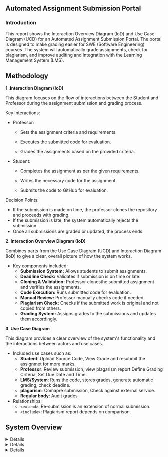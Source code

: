 ## Automated Assignment Submission Portal

### Introduction

This report shows the Interaction Overview Diagram (IoD) and Use Case Diagram (UCD) for an Automated Assignment Submission Portal. The portal is designed to make grading easier for SWE (Software Engineering) courses. The system will automatically grade assignments, check for plagiarism, and improve auditing and integration with the Learning Management System (LMS).

## Methodology  


**1 .Interaction Diagram (IoD)**

This diagram focuses on the flow of interactions between the Student and Professor during the assignment submission and grading process.

Key Interactions:

- Professor:

    - Sets the assignment criteria and requirements.

    - Executes the submitted code for evaluation.

    - Grades the assignments based on the provided criteria.

- Student:

    - Completes the assignment as per the given requirements.

    - Writes the necessary code for the assignment.

    - Submits the code to GitHub for evaluation.

Decision Points:

- If the submission is made on time, the professor clones the repository and proceeds with grading.
- If the submission is late, the system automatically rejects the submission.
- Once all submissions are graded or updated, the process ends.


<b>2. Interaction Overview Diagram (IoD)</b>

Combines parts from the Use Case Diagram (UCD) and Interaction Diagram (IoD) to give a clear, overall picture of how the system works.
- Key components included: 
  - **Submission System:** Allows students to submit assignments.
  - **Deadline Check:** Validates if submission is on time or late.
  - **Cloning & Validation:** Professor clonesthe submitted assignment and verifies the assignments.
  - **Code Execution:** Runs submitted code for evaluation.
  - **Manual Review:** Professor manually checks code if needed.
  - **Plagiarism Check:** Checks if the submitted work is original and not copied from others.
  - **Grading System:** Assigns grades to the submissions and updates them accordingly.

<b>3. Use Case Diagram</b>

This diagram provides a clear overview of the system's functionality and the interactions between actors and use cases.
- Included use cases such as:  
  - **Student**: Upload Source Code, View Grade and resubmit the assignmet for more marks.  
  - **Professor**: Review submission, view plagarism report Define Grading Criteria, Set Due Date and Time.  
  - **LMS/System**: Runs the code, stores grades, generate automatic grading, check deadine.
  - **plagarism**: Comapre submission, Check against external service.
  - **Regular body**: Audit grades
- Relationships:  
  - `<extend>`: Re-submission is an extension of normal submission.
  - `<include>`: Plagiarism report depends on comparison.

## System Overview

<details>

### Interaction overview Diagram


### Actor

- **Professor:** Reponsible for setting assignment criteria, excecuting codes, and grading assignment.
- **Student:** Responsible for doing the assignment given by the professor, writing code the assigment and submiting the code to GitHub.


![Interaction Diagram](assets/Interaction%20overview%20diagram(IOD).png)  
*Figure 1: Interaction Diagram*

### Explanation of Key Steps

### Professor Sets Assignment Details

- The process starts with the professor providing assignment details to students. This includes the deadline, instructions, and grading criteria.

### Student Submits Assignment
- Based on the assignment details the student writes the code and after completing the assignment the student pushes his code to his GitHub repository.

- The system checks if the submission was made before the deadline.

    - If the submission is on time, the system accepts it, and the professor evaluates the code.
    - If the submission is late, the system rejects it, and no further evaluation happens.
 
- If the submission is on time, the professor clones or forks the student’s repository. The professor runs the code to check its functionality and manually inspects the code in VS Code for quality and requirements.

- The professor checks if the code meets the assignment requirements and runs without errors.

    - If the code is valid, the professor assigns a grade.

    - If the code is invalid, the assignment is rejected, and the student is notified to fix and resubmit the code.   

- Based on the predefined criteria, the professor evaluates the code and assigns a grade. This grade is then recorded in the grading system.
</details>

<details>

### 2. Interaction Overview Diagram

![Interaction overview Diagram](assets/Interaction%20overview%20diagram.png)  
*Figure 2: Interaction Overview Diagram*


### Interactions

- The professor decides how assignments will be graded and sets the due date. 

- The student uploads their code before the deadline.

- If the student submits the assignment after the deadline, it is rejected. If it is on time, the process continues.

- Professor clones the assignment – The professor makes a copy of the submitted code to check it.

- The system reviews the submission:
    - If the assignment is not valid, it is rejected.
    - If the assignment is valid, it moves to the next step.

- The professor can review the code in two ways:

    - Manually checking the code.
    - Running the code to see if it works correctly.

- The system checks if the student copied the code from somewhere else.

- Based on how well the code works and whether it follows the grading rules, the professor gives a grade.

- The final grade is recorded, and the process is complete.

</details>

<details>

### Use Case Diagram

The Use Case Diagram provided a high-level overview of the system's functionality. 

![Interaction overview Diagram](assets/Use%20case%20diagram.png)  
*Figure 3: Use Case Diagram*

### Actors

- Student – Submits assignments and checks grades.
- Professor – Reviews submissions, sets grading criteria, and views plagiarism reports.
- LMS (Learning Management System) – Handles authentication, grading, and submissions.
- Plagiarism Checker – Compares assignments for similarity.
- Regulatory Body – Audits grades.

### Workflow of the Use Case Diagram

1. Student Submits an Assignment

- A student submits an assignment. The system runs the code (if it’s a programming assignment) → Includes.
- The system stores the grades after processing → Includes.
- If needed, the student can re-submit the assignment, which is an extension of the original submission.

2. Student Views Grades

- The student logs in (authentication is required).
- They view grades, which includes authentication to ensure secure access.

3. Professor Reviews Assignments

- The professor logs in and reviews student submissions.
- Includes authentication to ensure only authorized users access submissions.

4. Professor Checks for Plagiarism

- The professor views the plagiarism report.
- The system compares the submission with other students.
- If needed, the system checks against an external service like Turnitin → Extends.

5. Professor Sets Grading Rules and Deadlines

- The professor sets grading criteria and due dates.
- The system checks the deadline for each assignment → Extends.

6. Automatic Grading System 

- The system grades the assignment automatically.
- It stores the grades after grading → Includes.
- It rejects late submissions if they are past the deadline → Includes.

7. Regulatory Body Audits Grades

- A regulatory body (like an admin or an external authority) audits grades.

</details>